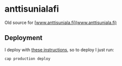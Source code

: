 # anttisunialafi

Old source for [www.anttisuniala.fi](www.anttisuniala.fi)


## Deployment
I deploy with [these instructions](https://gorails.com/deploy/ubuntu/14.04), so to deploy I just run:
```
cap production deploy
```
